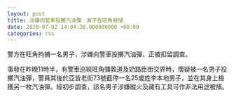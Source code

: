 ```yaml
---
layout: post
title: 涉嫌向警車投擲汽油彈　男子在旺角被捕
date: 2020-07-02 14:04:38.000000000 +08:00
categories: rss
---
```


警方在旺角拘捕一名男子，涉嫌向警車投擲汽油彈，正被扣留調查。

事發在昨晚11時半，有警車巡經旺角彌敦道及奶路臣街交界時，懷疑被一名男子投擲汽油彈，警員其後於亞皆老街73號截停一名25歲姓李本地男子，並在其身上檢獲另一枚汽油彈。經初步調查，該名男子涉嫌縱火及藏有工具可作非法用途被捕。
